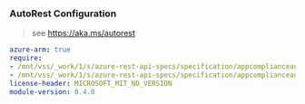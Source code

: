 ### AutoRest Configuration

> see https://aka.ms/autorest

``` yaml
azure-arm: true
require:
- /mnt/vss/_work/1/s/azure-rest-api-specs/specification/appcomplianceautomation/resource-manager/readme.md
- /mnt/vss/_work/1/s/azure-rest-api-specs/specification/appcomplianceautomation/resource-manager/readme.go.md
license-header: MICROSOFT_MIT_NO_VERSION
module-version: 0.4.0

```
